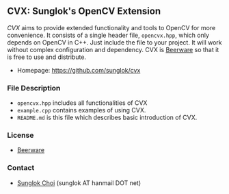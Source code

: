 ## CVX: Sunglok's OpenCV Extension
_CVX_ aims to provide extended functionality and tools to OpenCV for more convenience. It consists of a single header file, `opencvx.hpp`, which only depends on OpenCV in C++. Just include the file to your project. It will work without complex configuration and dependency. CVX is [Beerware](http://en.wikipedia.org/wiki/Beerware) so that it is free to use and distribute.

* Homepage: <https://github.com/sunglok/cvx>

### File Description
* `opencvx.hpp` includes all functionalities of CVX
* `example.cpp` contains examples of using CVX.
* `README.md` is this file which describes basic introduction of CVX.

### License
* [Beerware](http://en.wikipedia.org/wiki/Beerware)

### Contact
* [Sunglok Choi](http://sites.google.com/site/sunglok/) (sunglok AT hanmail DOT net)

